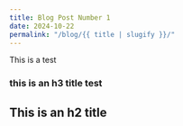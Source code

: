 ```yaml
---
title: Blog Post Number 1
date: 2024-10-22
permalink: "/blog/{{ title | slugify }}/"
---
```


This is a test

### this is an h3 title test

## This is an h2 title
